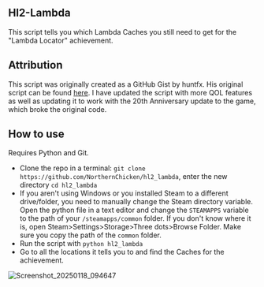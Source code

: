 ## Hl2-Lambda
This script tells you which Lambda Caches you still need to get for the "Lambda Locator" achievement.

## Attribution
This script was originally created as a GitHub Gist by huntfx. His original script can be found [here](https://gist.github.com/huntfx/ba8ddhttps://gist.github.com/huntfx/ba8dde26845f7eb4f5dd604d5200d709e26845f7eb4f5dd604d5200d709).
I have updated the script with more QOL features as well as updating it to work with the 20th Anniversary update to the game, which broke the original code.

## How to use
Requires Python and Git.
- Clone the repo in a terminal: ``git clone https://github.com/NorthernChicken/hl2_lambda``, enter the new directory ``cd hl2_lambda``
- If you aren't using Windows or you installed Steam to a different drive/folder, you need to manually change the Steam directory variable. Open the python file in a text editor and change the ``STEAMAPPS`` variable to the path of your ``/steamapps/common`` folder. If you don't know where it is, open Steam>Settings>Storage>Three dots>Browse Folder. Make sure you copy the path of the ``common`` folder.
- Run the script with ``python hl2_lambda``
- Go to all the locations it tells you to and find the Caches for the achievement.

![Screenshot_20250118_094647](https://github.com/user-attachments/assets/5c486835-dad5-46ec-bffb-6b793949349f)
